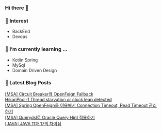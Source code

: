 
### Hi there 👋   

### 📖 Interest   
  - BackEnd
  - Devops 

### 🌱 I’m currently learning ...
- Kotlin Spring
- MySql
- Domain Driven Design


### 📕 Latest Blog Posts   

<a href ="https://keep-developing.tistory.com/44"> [MSA] Circuit Breaker와 OpenFeign Fallback </a> <br><a href ="https://keep-developing.tistory.com/43"> HikariPool-1 Thread starvation or clock leap detected </a> <br><a href ="https://keep-developing.tistory.com/42"> [MSA] Spring OpenFeign을 이용해서 Connection Timeout, Read Timeout 관리하기 </a> <br><a href ="https://keep-developing.tistory.com/41"> [MSA] Querydsl로 Oracle Query Hint 적용하기 </a> <br><a href ="https://keep-developing.tistory.com/40"> [JAVA] JAVA 11과 17의 차이점 </a> <br>